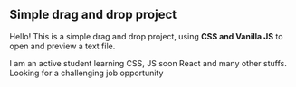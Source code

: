 ## Simple drag and drop project
Hello! This is a simple drag and drop project, using **CSS and Vanilla JS** to open and preview a text file.

I am an active student learning CSS, JS soon React and many other stuffs. Looking for a challenging job opportunity
